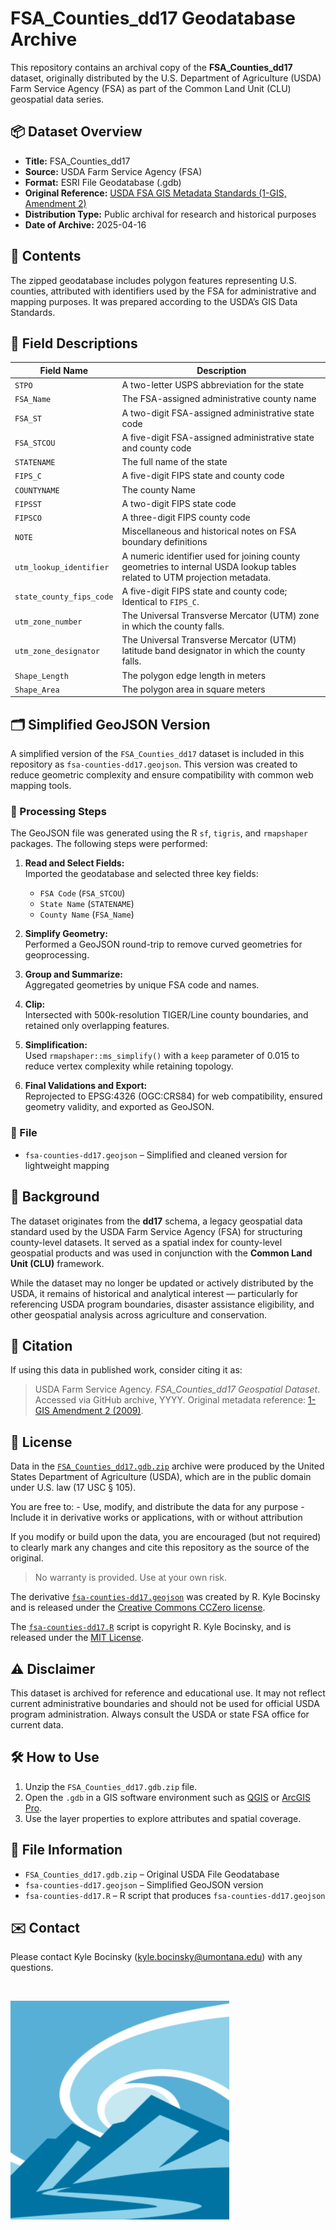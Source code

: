 # FSA_Counties_dd17 Geodatabase Archive

This repository contains an archival copy of the **FSA_Counties_dd17** dataset, originally distributed by the U.S. Department of Agriculture (USDA) Farm Service Agency (FSA) as part of the Common Land Unit (CLU) geospatial data series.

## 📦 Dataset Overview

-   **Title:** FSA_Counties_dd17
-   **Source:** USDA Farm Service Agency (FSA)
-   **Format:** ESRI File Geodatabase (.gdb)
-   **Original Reference:** [USDA FSA GIS Metadata Standards (1-GIS, Amendment 2)](https://www.fsa.usda.gov/Internet/FSA_File/1-gis_r00_a02.pdf)
-   **Distribution Type:** Public archival for research and historical purposes
-   **Date of Archive:** 2025-04-16

## 📂 Contents

The zipped geodatabase includes polygon features representing U.S. counties, attributed with identifiers used by the FSA for administrative and mapping purposes. It was prepared according to the USDA’s GIS Data Standards.

## 🧾 Field Descriptions

| Field Name | Description |
|-----------------------------------|-------------------------------------|
| `STPO` | A two-letter USPS abbreviation for the state |
| `FSA_Name` | The FSA-assigned administrative county name |
| `FSA_ST` | A two-digit FSA-assigned administrative state code |
| `FSA_STCOU` | A five-digit FSA-assigned administrative state and county code |
| `STATENAME` | The full name of the state |
| `FIPS_C` | A five-digit FIPS state and county code |
| `COUNTYNAME` | The county Name |
| `FIPSST` | A two-digit FIPS state code |
| `FIPSCO` | A three-digit FIPS county code |
| `NOTE` | Miscellaneous and historical notes on FSA boundary definitions |
| `utm_lookup_identifier` | A numeric identifier used for joining county geometries to internal USDA lookup tables related to UTM projection metadata. |
| `state_county_fips_code` | A five-digit FIPS state and county code; Identical to `FIPS_C`. |
| `utm_zone_number` | The Universal Transverse Mercator (UTM) zone in which the county falls. |
| `utm_zone_designator` | The Universal Transverse Mercator (UTM) latitude band designator in which the county falls. |
| `Shape_Length` | The polygon edge length in meters |
| `Shape_Area` | The polygon area in square meters |

## 🗂️ Simplified GeoJSON Version

A simplified version of the `FSA_Counties_dd17` dataset is included in this repository as `fsa-counties-dd17.geojson`. This version was created to reduce geometric complexity and ensure compatibility with common web mapping tools.

### 🔧 Processing Steps

The GeoJSON file was generated using the R `sf`, `tigris`, and `rmapshaper` packages. The following steps were performed:

1.  **Read and Select Fields:**\
    Imported the geodatabase and selected three key fields:

    -   `FSA Code` (`FSA_STCOU`)
    -   `State Name` (`STATENAME`)
    -   `County Name` (`FSA_Name`)

2.  **Simplify Geometry:**\
    Performed a GeoJSON round-trip to remove curved geometries for geoprocessing.

3.  **Group and Summarize:**\
    Aggregated geometries by unique FSA code and names.

4.  **Clip:**\
    Intersected with 500k-resolution TIGER/Line county boundaries, and retained only overlapping features.

5.  **Simplification:**\
    Used `rmapshaper::ms_simplify()` with a `keep` parameter of 0.015 to reduce vertex complexity while retaining topology.

6.  **Final Validations and Export:**\
    Reprojected to EPSG:4326 (OGC:CRS84) for web compatibility, ensured geometry validity, and exported as GeoJSON.

### 📁 File

-   `fsa-counties-dd17.geojson` – Simplified and cleaned version for lightweight mapping

## 📌 Background

The dataset originates from the **dd17** schema, a legacy geospatial data standard used by the USDA Farm Service Agency (FSA) for structuring county-level datasets. It served as a spatial index for county-level geospatial products and was used in conjunction with the **Common Land Unit (CLU)** framework.

While the dataset may no longer be updated or actively distributed by the USDA, it remains of historical and analytical interest — particularly for referencing USDA program boundaries, disaster assistance eligibility, and other geospatial analysis across agriculture and conservation.

## 📜 Citation

If using this data in published work, consider citing it as:

> USDA Farm Service Agency. *FSA_Counties_dd17 Geospatial Dataset*. Accessed via GitHub archive, YYYY. Original metadata reference: [1-GIS Amendment 2 (2009)](https://www.fsa.usda.gov/Internet/FSA_File/1-gis_r00_a02.pdf).

## 📄 License

Data in the [`FSA_Counties_dd17.gdb.zip`](/FSA_Counties_dd17.gdb.zip) archive were produced by the United States Department of Agriculture (USDA), which are in the public domain under U.S. law (17 USC § 105).

You are free to: - Use, modify, and distribute the data for any purpose - Include it in derivative works or applications, with or without attribution

If you modify or build upon the data, you are encouraged (but not required) to clearly mark any changes and cite this repository as the source of the original.

> No warranty is provided. Use at your own risk.

The derivative [`fsa-counties-dd17.geojson`](/fsa-counties-dd17.geojson) was created by R. Kyle Bocinsky and is released under the [Creative Commons CCZero license](https://creativecommons.org/publicdomain/zero/1.0/).

The [`fsa-counties-dd17.R`](/fsa-counties-dd17.R) script is copyright R. Kyle Bocinsky, and is released under the [MIT License](/LICENSE).

## ⚠️ Disclaimer

This dataset is archived for reference and educational use. It may not reflect current administrative boundaries and should not be used for official USDA program administration. Always consult the USDA or state FSA office for current data.

## 🛠️ How to Use

1.  Unzip the `FSA_Counties_dd17.gdb.zip` file.
2.  Open the `.gdb` in a GIS software environment such as [QGIS](https://qgis.org) or [ArcGIS Pro](https://www.esri.com/en-us/arcgis/products/arcgis-pro/overview).
3.  Use the layer properties to explore attributes and spatial coverage.

## 📁 File Information

-   `FSA_Counties_dd17.gdb.zip` – Original USDA File Geodatabase
-   `fsa-counties-dd17.geojson` – Simplified GeoJSON version
-   `fsa-counties-dd17.R` – R script that produces `fsa-counties-dd17.geojson`

## ✉️ Contact

Please contact Kyle Bocinsky ([kyle.bocinsky\@umontana.edu](mailto:kyle.bocinsky@umontana.edu)) with any questions.

<br>

<p align="center">

<a href="https://climate.umt.edu" target="_blank"> <img src="/MCO_logo_icon_only.png" alt="The Montana Climate Office logo." width="350"/> </a>

</p>
